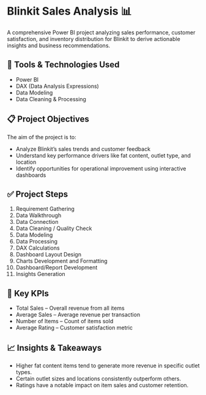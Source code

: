 # Blinkit Sales Analysis 📊
A comprehensive Power BI project analyzing sales performance, customer satisfaction, and inventory distribution for Blinkit to derive actionable insights and business recommendations.

## 🔧 Tools & Technologies Used
- Power BI
- DAX (Data Analysis Expressions)
- Data Modeling
- Data Cleaning & Processing

## 📋 Project Objectives
The aim of the project is to:
- Analyze Blinkit’s sales trends and customer feedback
- Understand key performance drivers like fat content, outlet type, and location
- Identify opportunities for operational improvement using interactive dashboards

## ✅ Project Steps
1. Requirement Gathering
2. Data Walkthrough
3. Data Connection
4. Data Cleaning / Quality Check
5. Data Modeling
6. Data Processing
7. DAX Calculations
8. Dashboard Layout Design
9. Charts Development and Formatting
10. Dashboard/Report Development
11. Insights Generation

## 📌 Key KPIs
- Total Sales – Overall revenue from all items
- Average Sales – Average revenue per transaction
- Number of Items – Count of items sold
- Average Rating – Customer satisfaction metric

## 📈 Insights & Takeaways
- Higher fat content items tend to generate more revenue in specific outlet types.
- Certain outlet sizes and locations consistently outperform others.
- Ratings have a notable impact on item sales and customer retention.
